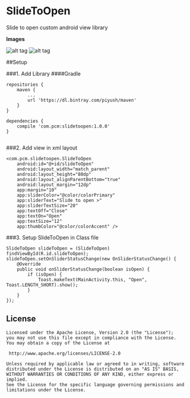 # SlideToOpen
Slide to open custom android view library

<b>Images</b>

![alt tag](https://github.com/piyush-malaviya/SlideToOpen/blob/master/screenshot/slide_to_open_1.png)
![alt tag](https://github.com/piyush-malaviya/SlideToOpen/blob/master/screenshot/slide_to_open_2.png)

##Setup

###1. Add Library
####Gradle
```
repositories {
    maven {
        ...
        url 'https://dl.bintray.com/piyush/maven'
    }
}

dependencies {
    compile 'com.pcm:slidetoopen:1.0.0'
}


```


###2. Add view in xml layout

```
<com.pcm.slidetoopen.SlideToOpen
    android:id="@+id/slideToOpen"
    android:layout_width="match_parent"
    android:layout_height="80dp"
    android:layout_alignParentBottom="true"
    android:layout_margin="12dp"
    app:margin="10"
    app:sliderColor="@color/colorPrimary"
    app:sliderText="Slide to open >"
    app:sliderTextSize="20"
    app:textOff="Close"
    app:textOn="Open"
    app:textSize="12"
    app:thumbColor="@color/colorAccent" />
```

###3. Setup SlideToOpen in Class file
```
SlideToOpen slideToOpen = (SlideToOpen) findViewById(R.id.slideToOpen);
slideToOpen.setOnSliderStatusChange(new OnSliderStatusChange() {
    @Override
    public void onSliderStatusChange(boolean isOpen) {
        if (isOpen) {
            Toast.makeText(MainActivity.this, "Open", Toast.LENGTH_SHORT).show();
        }
    }
});
```

<H2>License</H2>

```
Licensed under the Apache License, Version 2.0 (the "License");
you may not use this file except in compliance with the License.
You may obtain a copy of the License at

 http://www.apache.org/licenses/LICENSE-2.0

Unless required by applicable law or agreed to in writing, software
distributed under the License is distributed on an "AS IS" BASIS,
WITHOUT WARRANTIES OR CONDITIONS OF ANY KIND, either express or implied.
See the License for the specific language governing permissions and
limitations under the License.
```
